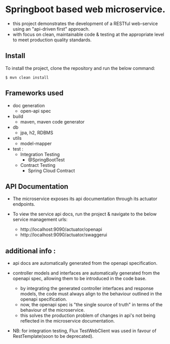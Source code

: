 # Springboot based web microservice.
 - this project demonstrates the development of a RESTful web-service using an "api-driven first" approach.
 - with focus on clean, maintainable code & testing at the appropriate level to meet production quality standards.

## Install
To install the project, clone the repository and run the below command:
```
$ mvn clean install
```

## Frameworks used
- doc generation
  - open-api spec
- build
  - maven, maven code generator
- db
  - jpa, h2, RDBMS 
- utils
  - model-mapper
- test :
  - Integration Testing
    - @SpringBootTest 
  - Contract Testing
    - Spring Cloud Contract 
  
## API Documentation
 * The microservice exposes its api documentation through its actuator endpoints.
 * To view the service api docs, run the project & navigate to the below service management urls:

    - http://localhost:9090/actuator/openapi    
    - http://localhost:9090/actuator/swaggerui   


## additional info :
 - api docs are automatically generated from the openapi specification.
 - controller models and interfaces are automatically generated from the openapi spec, allowing them to be introduced in the code base.
    - by integrating the generated controller interfaces and response models, the code must always align to the behaviour outlined in the openapi specification.  
    - now, the openapi spec is "the single source of truth" in terms of the behaviour of the microservice.
    - this solves the production problem of changes in api's not being reflected in the microservice documentation. 

 - NB: for integration testing, Flux TestWebClient was used in favour of RestTemplate(soon to be deprecated).
